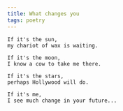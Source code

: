 ```yaml
---
title: What changes you
tags: poetry
---
```


    If it's the sun,
    my chariot of wax is waiting.

    If it's the moon,
    I know a cow to take me there.

    If it's the stars,
    perhaps Hollywood will do.

    If it's me,
    I see much change in your future...


